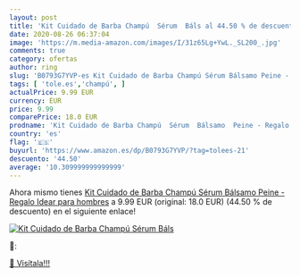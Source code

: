 ```yaml
---
layout: post
title: 'Kit Cuidado de Barba Champú  Sérum  Báls al 44.50 % de descuento'
date: 2020-08-26 06:37:04
image: 'https://m.media-amazon.com/images/I/31z65Lg+YwL._SL200_.jpg'
comments: true
category: ofertas
author: ring
slug: 'B0793G7YVP-es Kit Cuidado de Barba Champú Sérum Bálsamo Peine - Regalo...'
tags: [ 'tole.es','champú', ]
actualPrice: 9.99 EUR
currency: EUR
price: 9.99
comparePrice: 18.0 EUR
prodname: 'Kit Cuidado de Barba Champú  Sérum  Bálsamo  Peine - Regalo Idear para hombres'
country: 'es'
flag: '🇪🇸'
buyurl: 'https://www.amazon.es/dp/B0793G7YVP/?tag=tolees-21'
descuento: '44.50'
average: '10.309999999999999'
---
```


Ahora mismo tienes [Kit Cuidado de Barba Champú  Sérum  Bálsamo  Peine - Regalo Idear para hombres](https://www.amazon.es/dp/B0793G7YVP/?tag=tolees-21) a 9.99 EUR (original: 18.0 EUR) (44.50 %  de descuento) en el siguiente enlace!

[![Kit Cuidado de Barba Champú  Sérum  Báls](https://m.media-amazon.com/images/I/31z65Lg+YwL._SL200_.jpg)](https://www.amazon.es/dp/B0793G7YVP/?tag=tolees-21)

🔎:


[🛒 Visítala!!!](https://www.amazon.es/dp/B0793G7YVP/?tag=tolees-21)
